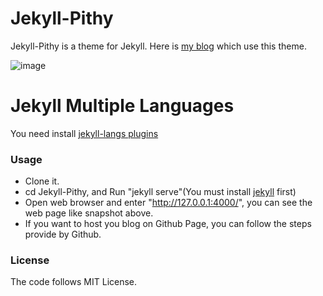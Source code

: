 # Jekyll-Pithy

Jekyll-Pithy is a theme for Jekyll. Here is [my blog](http://wenva.github.io) which use this theme.

![image](https://raw.githubusercontent.com/smallmuou/Jekyll-Pithy/master/images/Jekyll-Pithy.png)

# Jekyll Multiple Languages

You need install [jekyll-langs plugins](http://jekyll-langs.liaohuqiu.net/)

### Usage
* Clone it.
* cd Jekyll-Pithy, and Run "jekyll serve"(You must install [jekyll](http://jekyllrb.com/) first)
* Open web browser and enter "http://127.0.0.1:4000/", you can see the web page like snapshot above.
* If you want to host you blog on Github Page, you can follow the steps provide by Github.

### License
The code follows MIT License.

